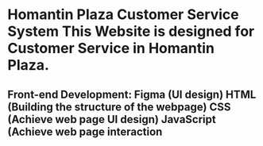 Homantin Plaza Customer Service System
This Website is designed for Customer Service in Homantin Plaza.
===========================================================================
Front-end Development:
Figma (UI design)
HTML (Building the structure of the webpage)
CSS (Achieve web page UI design)
JavaScript (Achieve web page interaction
-----------------------------------------------------------------
